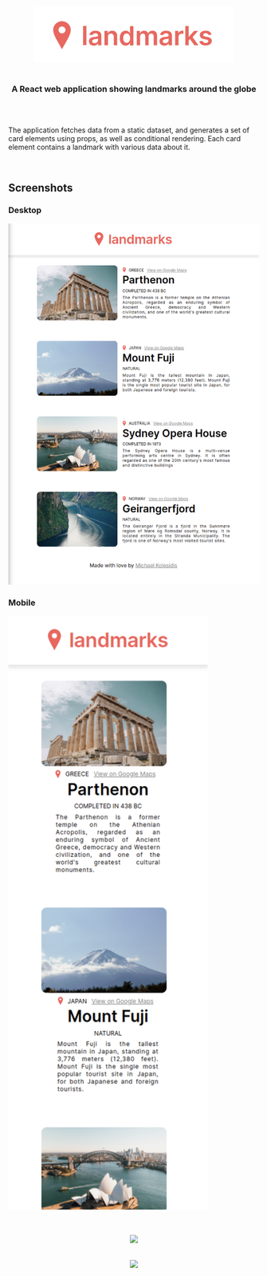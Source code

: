 <div align="center">
  <img src="./images/logo.png" width="400px" />
</div>

<br>

<h3 align="center">A React web application showing landmarks around the globe</h3>

<br>
<br>

<p>The application fetches data from a static dataset, and generates a set of card elements using props, as well as conditional rendering. Each card element contains a landmark with various data about it.</p>

<br>

## Screenshots

### Desktop
<img src="./images/screenshot.png" width="600px" />

### Mobile
<img src="./images/screenshot-mobile.png" width="400px" />


[//]: # (Free Software)
<div align="center">
  <br>
  <br>

  <a href="https://github.com/michaelkolesidis/made-with-linux" target="_blank"><img src="https://upload.wikimedia.org/wikipedia/commons/thumb/f/f9/Made_with_Linux.png/240px-Made_with_Linux.png"></a>
</div>
<br>                                                      
<div align="center">
  <a href="https://endsoftwarepatents.org/innovating-without-patents"><img style="height: 90px;" src="https://static.fsf.org/nosvn/esp/logos/innovating-without-patents.svg"></a>
</div>
